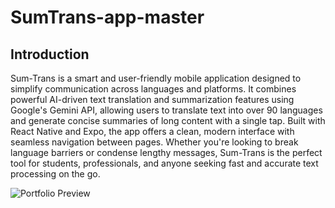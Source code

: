 # SumTrans-app-master
## Introduction
Sum-Trans is a smart and user-friendly mobile application designed to simplify communication across languages and platforms. 
It combines powerful AI-driven text translation and summarization features using Google's Gemini API, allowing users to translate 
text into over 90 languages and generate concise summaries of long content with a single tap. Built with React Native and Expo, 
the app offers a clean, modern interface with seamless navigation between pages. Whether you're looking to break language barriers 
or condense lengthy messages, Sum-Trans is the perfect tool for students, professionals, and anyone seeking fast and accurate text 
processing on the go.


![Portfolio Preview](https://github.com/mumerbajwa/SumTrans-app/blob/master/sumtrans-perview.png)
